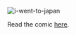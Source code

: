 ![i-went-to-japan](./assets/images/cover-2.png)

Read the comic [here](https://tjjjwxzq.github.io/i-went-to-japan).
